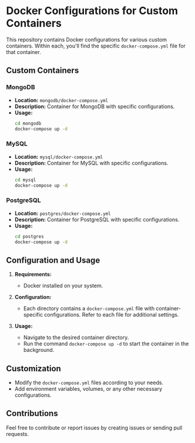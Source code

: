 
# Docker Configurations for Custom Containers

This repository contains Docker configurations for various custom containers. Within each, you'll find the specific `docker-compose.yml` file for that container.


## Custom Containers

### MongoDB

- **Location:** `mongodb/docker-compose.yml`
- **Description:** Container for MongoDB with specific configurations.
- **Usage:**
  ```bash
  cd mongodb
  docker-compose up -d
  ```

### MySQL

- **Location:** `mysql/docker-compose.yml`
- **Description:** Container for MySQL with specific configurations.
- **Usage:**
  ```bash
  cd mysql
  docker-compose up -d
  ```

### PostgreSQL

- **Location:** `postgres/docker-compose.yml`
- **Description:** Container for PostgreSQL with specific configurations.
- **Usage:**
  ```bash
  cd postgres
  docker-compose up -d
  ```

## Configuration and Usage

1. **Requirements:**
   - Docker installed on your system.

2. **Configuration:**
   - Each directory contains a `docker-compose.yml` file with container-specific configurations. Refer to each file for additional settings.

3. **Usage:**
   - Navigate to the desired container directory.
   - Run the command `docker-compose up -d` to start the container in the background.

## Customization

- Modify the `docker-compose.yml` files according to your needs.
- Add environment variables, volumes, or any other necessary configurations.

## Contributions

Feel free to contribute or report issues by creating issues or sending pull requests.